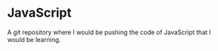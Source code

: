# JavaScript
A git repository where I would be pushing the code of JavaScript that I would be learning.
